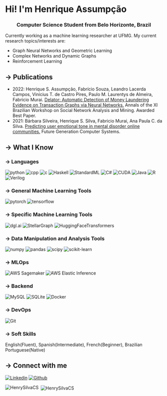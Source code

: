 # Hi! I'm Henrique Assumpção
<h3 align="center">Computer Science Student from Belo Horizonte, Brazil</h3>

Currently working as a machine learning researcher at UFMG. My current research topics/interests are:
* Graph Neural Networks and Geometric Learning
* Complex Networks and Dynamic Graphs
* Reinforcement Learning

## → Publications
* 2022: Henrique S. Assumpção, Fabrício Souza, Leandro Lacerda Campos, Vinícius T. de Castro Pires, Paulo M. Laurentys de
Almeira, Fabricio Murai. [Delator: Automatic Detection of Money Laundering Evidence on Transaction Graphs via Neural
Networks.](https://sol.sbc.org.br/index.php/brasnam/article/view/20513) Annals of the XI Brazilian Workshop on Social Network Analysis and Mining. Awarded Best Paper.
* 2021: Bárbara Silveira, Henrique S. Silva, Fabricio Murai, Ana Paula C. da Silva. [Predicting user emotional tone in mental
disorder online communities.](https://www.sciencedirect.com/science/article/abs/pii/S0167739X21002764?via%3Dihub) Future Generation Computer Systems.

## → What I Know
### → Languages
![python](https://img.shields.io/badge/Python-proficient-blue)
![cpp](https://img.shields.io/badge/C%2B%2B-proficient-blue)
![c](https://img.shields.io/badge/C-proficient-blue)
![Haskell](https://img.shields.io/badge/Haskell-competent-orange)
![StandardML](https://img.shields.io/badge/StandardML-competent-orange)
![C#](https://img.shields.io/badge/C%23-competent-orange)
![CUDA](https://img.shields.io/badge/CUDA-competent-orange)
![Java](https://img.shields.io/badge/Java-competent-orange)
![R](https://img.shields.io/badge/R-beginner-yellow)
![Verilog](https://img.shields.io/badge/Verilog-beginner-yellow)
### → General Machine Learning Tools
![pytorch](https://img.shields.io/badge/Pytorch-proficient-blue)
![tensorflow](https://img.shields.io/badge/TensorFlow-proficient-blue)
### → Specific Machine Learning Tools
![dgl.ai](https://img.shields.io/badge/dgl.ai-proficient-blue)
![StellarGraph](https://img.shields.io/badge/StellarGraph-proficient-blue)
![HuggingFaceTransformers](https://img.shields.io/badge/HuggingFaceTransformers-proficient-blue)
### → Data Manipulation and Analysis Tools
![numpy](https://img.shields.io/badge/NumPy-proficient-blue)
![pandas](https://img.shields.io/badge/Pandas-proficient-blue)
![scipy](https://img.shields.io/badge/SciPy-proficient-blue)
![scikit-learn](https://img.shields.io/badge/sklearn-proficient-blue)
### → MLOps
![AWS Sagemaker](https://img.shields.io/badge/AWS%20Sagemaker-proficient-blue)
![AWS Elastic Inference](https://img.shields.io/badge/AWS%20Elastic%20Inference-proficient-blue)
### → Backend
![MySQL](https://img.shields.io/badge/MySQL-proficient-blue)
![SQLite](https://img.shields.io/badge/SQLite-proficient-blue)
![Docker](https://img.shields.io/badge/Docker-competent-orange)
### → DevOps
![Git](https://img.shields.io/badge/Git-proficient-blue)

### → Soft Skills
English(Fluent), Spanish(Intermediate), French(Beginner), Brazilian Portuguese(Native)

## → Connect with me
[![Linkedin](https://img.shields.io/badge/LinkedIn-0077B5?style=for-the-badge&logo=linkedin&logoColor=white)](https://www.linkedin.com/in/henrysilvacs/?locale=en_US)
[![Github](https://img.shields.io/badge/GitHub-100000?style=for-the-badge&logo=github&logoColor=white)](https://github.com/HenrySilvaCS)

<p><img align="left" src="https://github-readme-stats.vercel.app/api/top-langs?username=HenrySilvaCS&show_icons=true&locale=en&layout=compact" alt="HenrySilvaCS" /></p>

<p>&nbsp;<img align="center" src="https://github-readme-stats.vercel.app/api?username=HenrySilvaCS&show_icons=true&locale=en" alt="HenrySilvaCS" /></p>
